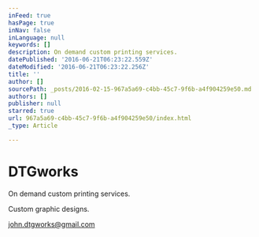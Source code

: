```yaml
---
inFeed: true
hasPage: true
inNav: false
inLanguage: null
keywords: []
description: On demand custom printing services.
datePublished: '2016-06-21T06:23:22.559Z'
dateModified: '2016-06-21T06:23:22.256Z'
title: ''
author: []
sourcePath: _posts/2016-02-15-967a5a69-c4bb-45c7-9f6b-a4f904259e50.md
authors: []
publisher: null
starred: true
url: 967a5a69-c4bb-45c7-9f6b-a4f904259e50/index.html
_type: Article

---
```

# 

# 

# DTGworks

On demand custom printing services.

Custom graphic designs.

john.dtgworks@gmail.com